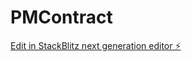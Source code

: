 # PMContract

[Edit in StackBlitz next generation editor ⚡️](https://stackblitz.com/~/github.com/mpcleverdon/PMContract)